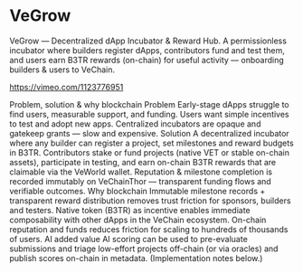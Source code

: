 # VeGrow
VeGrow — Decentralized dApp Incubator &amp; Reward Hub. A permissionless incubator where builders register dApps, contributors fund and test them, and users earn B3TR rewards (on-chain) for useful activity — onboarding builders &amp; users to VeChain.

https://vimeo.com/1123776951


Problem, solution & why blockchain
Problem
Early-stage dApps struggle to find users, measurable support, and funding.
Users want simple incentives to test and adopt new apps.
Centralized incubators are opaque and gatekeep grants — slow and expensive.
Solution
A decentralized incubator where any builder can register a project, set milestones and reward budgets in B3TR.
Contributors stake or fund projects (native VET or stable on-chain assets), participate in testing, and earn on-chain B3TR rewards that are claimable via the VeWorld wallet.
Reputation & milestone completion is recorded immutably on VeChainThor — transparent funding flows and verifiable outcomes.
Why blockchain
Immutable milestone records + transparent reward distribution removes trust friction for sponsors, builders and testers.
Native token (B3TR) as incentive enables immediate composability with other dApps in the VeChain ecosystem.
On-chain reputation and funds reduces friction for scaling to hundreds of thousands of users.
AI added value
AI scoring can be used to pre-evaluate submissions and triage low-effort projects off-chain (or via oracles) and publish scores on-chain in metadata. (Implementation notes below.)
